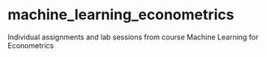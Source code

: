# machine_learning_econometrics
Individual assignments and lab sessions from course Machine Learning for Econometrics
